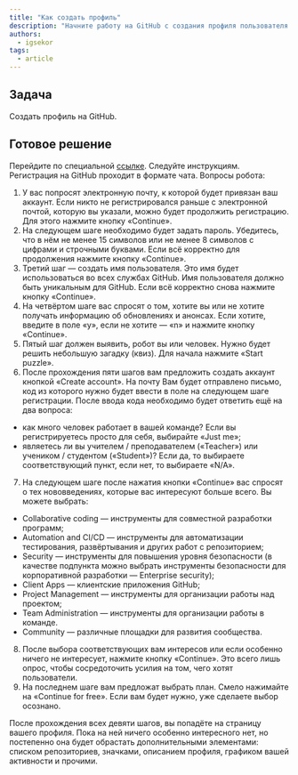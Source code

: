 ```yaml
---
title: "Как создать профиль"
description: "Начните работу на GitHub с создания профиля пользователя."
authors:
  - igsekor
tags:
  - article
---
```


## Задача

Создать профиль на GitHub.

## Готовое решение

Перейдите по специальной [ссылке](https://github.com/signup?source=login "Create an account"). Следуйте инструкциям. Регистрация на GitHub проходит в формате чата. Вопросы робота:

1. У вас попросят электронную почту, к которой будет привязан ваш аккаунт. Если никто не регистрировался раньше с электронной почтой, которую вы указали, можно будет продолжить регистрацию. Для этого нажмите кнопку «Continue».
2. На следующем шаге необходимо будет задать пароль. Убедитесь, что в нём не менее 15 символов или не менее 8 символов с цифрами и строчными буквами. Если всё корректно для продолжения нажмите кнопку «Continue».
3. Третий шаг — создать имя пользователя. Это имя будет использоваться во всех службах GitHub. Имя пользователя должно быть уникальным для GitHub. Если всё корректно снова нажмите кнопку «Continue».
4. На четвёртом шаге вас спросят о том, хотите вы или не хотите получать информацию об обновлениях и анонсах. Если хотите, введите в поле «y», если не хотите — «n» и нажмите кнопку «Continue».
5. Пятый шаг должен выявить, робот вы или человек. Нужно будет решить небольшую загадку (квиз). Для начала нажмите «Start puzzle».
6. После прохождения пяти шагов вам предложить создать аккаунт кнопкой «Create account». На почту Вам будет отправлено письмо, код из которого нужно будет ввести в поле на следующем шаге регистрации. После ввода кода необходимо будет ответить ещё на два вопроса:

- как много  человек работает в вашей команде? Если вы регистрируетесь просто для себя, выбирайте «Just me»;
- являетесь ли вы учителем / преподавателем («Teacher») или учеником / студентом («Student»)? Если да, то выбираете соответствующий пункт, если нет, то выбираете «N/A».

7. На следующем шаге после нажатия кнопки «Continue» вас спросят о тех нововведениях, которые вас интересуют больше всего. Вы можете выбрать:

- Collaborative coding — инструменты для совместной разработки программ;
- Automation and CI/CD — инструменты для автоматизации тестирования, развёртывания и других работ с репозиторием;
- Security — инструменты для повышения уровня безопасности (в качестве подпункта можно выбрать инструменты безопасности для корпоративной разработки — Enterprise security);
- Client Apps — клиентские приложения GitHub;
- Project Management — инструменты для организации работы над проектом;
- Team Administration — инструменты для организации работы в команде.
- Community — различные площадки для развития сообщества.

8. После выбора соответствующих вам интересов или если особенно ничего  не интересует, нажмите кнопку «Continue». Это всего лишь опрос, чтобы сосредоточить усилия на том, чего хотят пользователи.
9. На последнем шаге вам предложат выбрать план. Смело нажимайте на «Continue for free». Если вам будет нужно, уже сделаете выбор осознано.

После прохождения всех девяти шагов, вы попадёте на страницу вашего профиля. Пока на ней ничего особенно интересного нет, но постепенно она будет обрастать дополнительными элементами: списком репозиториев, значками, описанием профиля, графиком вашей активности и прочими.

